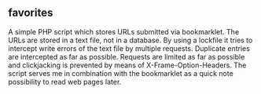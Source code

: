 ## favorites
A simple PHP script which stores URLs submitted via bookmarklet. The URLs are stored in a text file, not in a database. By using a lockfile it tries to intercept write errors of the text file by multiple requests. Duplicate entries are intercepted as far as possible. Requests are limited as far as possible and clickjacking is prevented by means of X-Frame-Option-Headers. The script serves me in combination with the bookmarklet as a quick note possibility to read web pages later.
